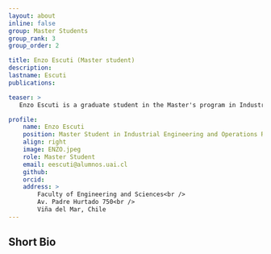 ```yaml
---
layout: about
inline: false
group: Master Students
group_rank: 3
group_order: 2

title: Enzo Escuti (Master student)
description: 
lastname: Escuti
publications: 

teaser: >
   Enzo Escuti is a graduate student in the Master's program in Industrial Engineering and Operations Research at Universidad Adolfo Ibáñez, where he is also pursuing his degree in Civil Industrial Engineering. Supervised by Jorge Acuña, his thesis focuses on the study and prediction of time series of non-GES surgical waitlists in Chile. His research interests are centered on using predictive models to provide information to hospitals and improve decision-making.

profile:
    name: Enzo Escuti 
    position: Master Student in Industrial Engineering and Operations Research    
    align: right
    image: ENZO.jpeg
    role: Master Student
    email: eescuti@alumnos.uai.cl
    github: 
    orcid: 
    address: >
        Faculty of Engineering and Sciences<br />
        Av. Padre Hurtado 750<br />        
        Viña del Mar, Chile
---
```



## Short Bio

